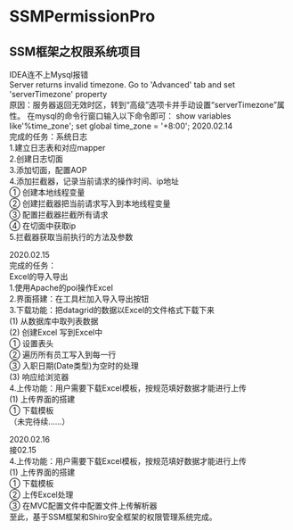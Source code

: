 # SSMPermissionPro
## SSM框架之权限系统项目
IDEA连不上Mysql报错  
Server returns invalid timezone. Go to 'Advanced' tab and set 'serverTimezone' property  
原因：服务器返回无效时区，转到“高级”选项卡并手动设置“serverTimezone”属性。
在mysql的命令行窗口输入以下命令即可：
show variables like'%time_zone';
set global time_zone = '+8:00';
2020.02.14  
完成的任务：系统日志  
1.建立日志表和对应mapper  
2.创建日志切面  
3.添加切面，配置AOP  
4.添加拦截器，记录当前请求的操作时间、ip地址    
  ① 创建本地线程变量  
  ② 创建拦截器把当前请求写入到本地线程变量  
  ③ 配置拦截器拦截所有请求  
  ④ 在切面中获取ip  
5.拦截器获取当前执行的方法及参数  

2020.02.15  
完成的任务：  
Excel的导入导出  
1.使用Apache的poi操作Excel  
2.界面搭建：在工具栏加入导入导出按钮  
3.下载功能：把datagrid的数据以Excel的文件格式下载下来  
   (1) 从数据库中取列表数据  
   (2) 创建Excel 写到Excel中  
        ① 设置表头  
        ② 遍历所有员工写入到每一行  
        ③ 入职日期(Date类型)为空时的处理  
   (3) 响应给浏览器  
4.上传功能：用户需要下载Excel模板，按规范填好数据才能进行上传  
   (1) 上传界面的搭建  
        ① 下载模板  
（未完待续......）  
  
2020.02.16  
接02.15  
4.上传功能：用户需要下载Excel模板，按规范填好数据才能进行上传  
   (1) 上传界面的搭建  
        ① 下载模板  
        ② 上传Excel处理  
        ③ 在MVC配置文件中配置文件上传解析器  
至此，基于SSM框架和Shiro安全框架的权限管理系统完成。  
